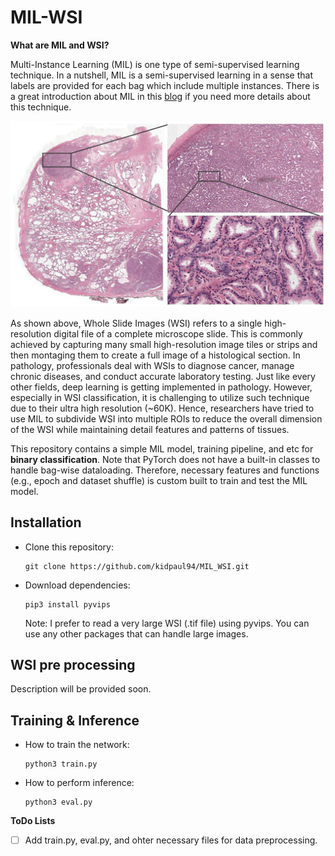 # MIL-WSI

**What are MIL and WSI?**

Multi-Instance Learning (MIL) is one type of semi-supervised learning technique. In a nutshell, MIL is a semi-supervised learning in a sense that labels are provided for each bag which include multiple instances. There is a great introduction about MIL in this [blog](https://nilg.ai/blog/202105/an-introduction-to-multiple-instance-learning/) if you need more details about this technique. 

![Example 0](./images/tissue.jpg)

As shown above, Whole Slide Images (WSI) refers to a single high-resolution digital file of a complete microscope slide. This is commonly achieved by capturing many small high-resolution image tiles or strips and then montaging them to create a full image of a histological section. In pathology, professionals deal with WSIs to diagnose cancer, manage chronic diseases, and conduct accurate laboratory testing. Just like every other fields, deep learning is getting implemented in pathology. However, especially in WSI classification, it is challenging to utilize such technique due to their ultra high resolution (~60K). Hence, researchers have tried to use MIL to subdivide WSI into multiple ROIs to reduce the overall dimension of the WSI while maintaining detail features and patterns of tissues. 

This repository contains a simple MIL model, training pipeline, and etc for **binary classification**. Note that PyTorch does not have a built-in classes to handle bag-wise dataloading. Therefore, necessary features and functions (e.g., epoch and dataset shuffle) is custom built to train and test the MIL model.

## Installation
 - Clone this repository:
   ```Shell
   git clone https://github.com/kidpaul94/MIL_WSI.git
   ```
 - Download dependencies:
   ```Shell
   pip3 install pyvips
   ```
   Note: I prefer to read a very large WSI (.tif file) using pyvips. You can use any other packages that can handle large images. 
   
## WSI pre processing
 Description will be provided soon.

## Training & Inference
 - How to train the network:
   ```Shell
   python3 train.py 
   ```
 - How to perform inference:
   ```Shell
   python3 eval.py 
   ```
   
**ToDo Lists**
- [ ] Add train.py, eval.py, and ohter necessary files for data preprocessing.
